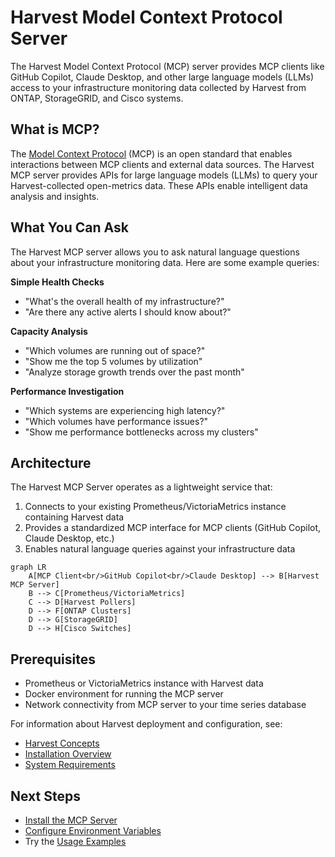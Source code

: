 # Harvest Model Context Protocol Server

The Harvest Model Context Protocol (MCP) server provides MCP clients like GitHub Copilot, Claude Desktop, and other large language models (LLMs) access to your infrastructure monitoring data collected by Harvest from ONTAP, StorageGRID, and Cisco systems.

## What is MCP?

The [Model Context Protocol](https://modelcontextprotocol.io/docs/getting-started/intro) (MCP) is an open standard that enables interactions between MCP clients and external data sources.
The Harvest MCP server provides APIs for large language models (LLMs) to query your Harvest-collected open-metrics data. These APIs enable intelligent data analysis and insights.

## What You Can Ask

The Harvest MCP server allows you to ask natural language questions about your infrastructure monitoring data. Here are some example queries:

**Simple Health Checks**

- "What's the overall health of my infrastructure?"
- "Are there any active alerts I should know about?"

**Capacity Analysis**

- "Which volumes are running out of space?"
- "Show me the top 5 volumes by utilization"
- "Analyze storage growth trends over the past month"

**Performance Investigation**

- "Which systems are experiencing high latency?"
- "Which volumes have performance issues?"
- "Show me performance bottlenecks across my clusters"

## Architecture

The Harvest MCP Server operates as a lightweight service that:

1. Connects to your existing Prometheus/VictoriaMetrics instance containing Harvest data
2. Provides a standardized MCP interface for MCP clients (GitHub Copilot, Claude Desktop, etc.)
3. Enables natural language queries against your infrastructure data

```mermaid
graph LR
    A[MCP Client<br/>GitHub Copilot<br/>Claude Desktop] --> B[Harvest MCP Server]
    B --> C[Prometheus/VictoriaMetrics]
    C --> D[Harvest Pollers]
    D --> F[ONTAP Clusters]
    D --> G[StorageGRID]  
    D --> H[Cisco Switches]
```

## Prerequisites

- Prometheus or VictoriaMetrics instance with Harvest data
- Docker environment for running the MCP server
- Network connectivity from MCP server to your time series database

For information about Harvest deployment and configuration, see:

- [Harvest Concepts](../concepts.md)
- [Installation Overview](../install/overview.md)
- [System Requirements](../system-requirements.md)

## Next Steps

- [Install the MCP Server](installation.md)
- [Configure Environment Variables](installation.md#configuration)
- Try the [Usage Examples](examples.md)